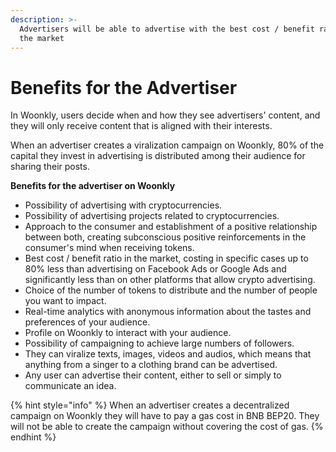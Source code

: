 ```yaml
---
description: >-
  Advertisers will be able to advertise with the best cost / benefit ratio in
  the market
---
```


# Benefits for the Advertiser

In Woonkly, users decide when and how they see advertisers' content, and they will only receive content that is aligned with their interests.  
  
When an advertiser creates a viralization campaign on Woonkly, 80% of the capital they invest in advertising is distributed among their audience for sharing their posts.  
  
**Benefits for the advertiser on Woonkly**

* Possibility of advertising with cryptocurrencies.
* Possibility of advertising projects related to cryptocurrencies.
* Approach to the consumer and establishment of a positive relationship between both, creating subconscious positive reinforcements in the consumer's mind when receiving tokens.
* Best cost / benefit ratio in the market, costing in specific cases up to 80% less than advertising on Facebook Ads or Google Ads and significantly less than on other platforms that allow crypto advertising.
* Choice of the number of tokens to distribute and the number of people you want to impact.
* Real-time analytics with anonymous information about the tastes and preferences of your audience.
* Profile on Woonkly to interact with your audience.
* Possibility of campaigning to achieve large numbers of followers.
* They can viralize texts, images, videos and audios, which means that anything from a singer to a clothing brand can be advertised.
* Any user can advertise their content, either to sell or simply to communicate an idea.

{% hint style="info" %}
When an advertiser creates a decentralized campaign on Woonkly they will have to pay a gas cost in BNB BEP20. They will not be able to create the campaign without covering the cost of gas.
{% endhint %}

  


